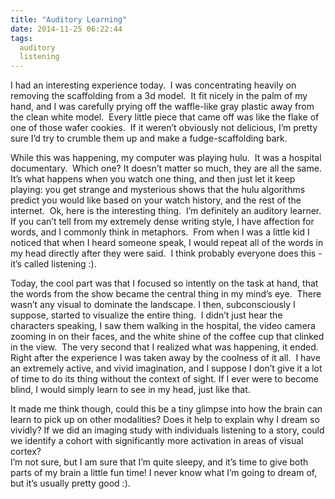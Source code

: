 ```yaml
---
title: "Auditory Learning"
date: 2014-11-25 06:22:44
tags:
  auditory
  listening
---
```



I had an interesting experience today.  I was concentrating heavily on removing the scaffolding from a 3d model.  It fit nicely in the palm of my hand, and I was carefully prying off the waffle-like gray plastic away from the clean white model.  Every little piece that came off was like the flake of one of those wafer cookies.  If it weren’t obviously not delicious, I’m pretty sure I’d try to crumble them up and make a fudge-scaffolding bark.

While this was happening, my computer was playing hulu.  It was a hospital documentary.  Which one? It doesn’t matter so much, they are all the same.  It’s what happens when you watch one thing, and then just let it keep playing: you get strange and mysterious shows that the hulu algorithms predict you would like based on your watch history, and the rest of the internet.  Ok, here is the interesting thing.  I’m definitely an auditory learner.  If you can’t tell from my extremely dense writing style, I have affection for words, and I commonly think in metaphors.  From when I was a little kid I noticed that when I heard someone speak, I would repeat all of the words in my head directly after they were said.  I think probably everyone does this -it’s called listening :).

Today, the cool part was that I focused so intently on the task at hand, that the words from the show became the central thing in my mind’s eye.  There wasn’t any visual to dominate the landscape. I then, subconsciously I suppose, started to visualize the entire thing.  I didn’t just hear the characters speaking, I saw them walking in the hospital, the video camera zooming in on their faces, and the white shine of the coffee cup that clinked in the view.  The very second that I realized what was happening, it ended. Right after the experience I was taken away by the coolness of it all.  I have an extremely active, and vivid imagination, and I suppose I don’t give it a lot of time to do its thing without the context of sight. If I ever were to become blind, I would simply learn to see in my head, just like that.

It made me think though, could this be a tiny glimpse into how the brain can learn to pick up on other modalities? Does it help to explain why I dream so vividly? If we did an imaging study with individuals listening to a story, could we identify a cohort with significantly more activation in areas of visual cortex?  
 I’m not sure, but I am sure that I’m quite sleepy, and it’s time to give both parts of my brain a little fun time! I never know what I’m going to dream of, but it’s usually pretty good :).


